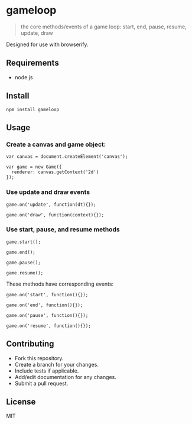 # gameloop
> the core methods/events of a game loop: start, end, pause, resume, update, draw

Designed for use with browserify.

## Requirements
- node.js

## Install

````
npm install gameloop
````

## Usage

### Create a canvas and game object:
```
var canvas = document.createElement('canvas');

var game = new Game({
  renderer: canvas.getContext('2d')
});
````

### Use update and draw events
````
game.on('update', function(dt){});

game.on('draw', function(context){});
````

### Use start, pause, and resume methods
````
game.start();

game.end();

game.pause();

game.resume();
````

These methods have corresponding events:

````
game.on('start', function(){});

game.on('end', function(){});

game.on('pause', function(){});

game.on('resume', function(){});
````


## Contributing
- Fork this repository.
- Create a branch for your changes.
- Include tests if applicable.
- Add/edit documentation for any changes.
- Submit a pull request.

## License
MIT
